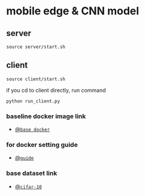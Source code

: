 # mobile edge & CNN model

## server
<pre><code>source server/start.sh
</code></pre>

## client
<pre><code>source client/start.sh
</code></pre>
if you cd to client directly, run command
<pre><code>python run_client.py
</code></pre>


### baseline docker image link
- [@`base docker`](https://github.com/matthewfeickert/Docker-Python3-Ubuntu.git)
### for docker setting guide
- [@`guide`](docker_setting_guide.md)

### base dataset link
- [@`cifar-10`](https://www.cs.toronto.edu/~kriz/cifar.html)

